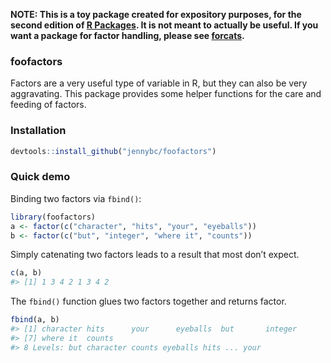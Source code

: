 <!-- README.md is generated from README.Rmd. Please edit that file -->

**NOTE: This is a toy package created for expository purposes, for the
second edition of [R Packages](https://r-pkgs.org). It is not meant to
actually be useful. If you want a package for factor handling, please
see [forcats](https://forcats.tidyverse.org).**

### foofactors

Factors are a very useful type of variable in R, but they can also be
very aggravating. This package provides some helper functions for the
care and feeding of factors.

### Installation

``` r
devtools::install_github("jennybc/foofactors")
```

### Quick demo

Binding two factors via `fbind()`:

``` r
library(foofactors)
a <- factor(c("character", "hits", "your", "eyeballs"))
b <- factor(c("but", "integer", "where it", "counts"))
```

Simply catenating two factors leads to a result that most don’t expect.

``` r
c(a, b)
#> [1] 1 3 4 2 1 3 4 2
```

The `fbind()` function glues two factors together and returns factor.

``` r
fbind(a, b)
#> [1] character hits      your      eyeballs  but       integer  
#> [7] where it  counts   
#> 8 Levels: but character counts eyeballs hits ... your
```
